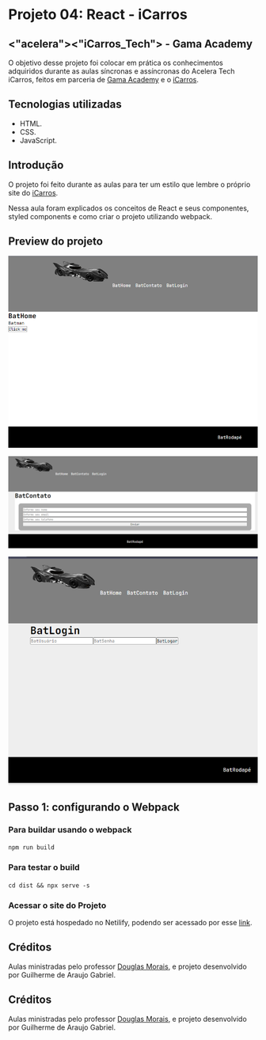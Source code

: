 # Projeto 04: React - iCarros

## <"acelera"><"iCarros_Tech"> - Gama Academy

O objetivo desse projeto foi colocar em prática os conhecimentos adquiridos durante as aulas síncronas e assíncronas do Acelera Tech iCarros, feitos em parceria de [Gama Academy](https://www.gama.academy/) e o [iCarros](https://www.icarros.com.br/principal/index.jsp).

## Tecnologias utilizadas

- HTML.
- CSS.
- JavaScript.

## Introdução

O projeto foi feito durante as aulas para ter um estilo que lembre o próprio site do [iCarros](https://www.icarros.com.br/principal/index.jsp).

Nessa aula foram explicados os conceitos de React e seus componentes, styled components e como criar o projeto utilizando webpack.

## Preview do projeto

![Preview do projeto 1](preview-1.png)

![Preview do projeto 2](preview-2.png)

![Preview do projeto 3](preview-3.png)

## Passo 1: configurando o Webpack

### Para buildar usando o webpack

`npm run build`

### Para testar o build

`cd dist && npx serve -s`

### Acessar o site do Projeto

O projeto está hospedado no Netilify, podendo ser acessado por esse [link](https://icarros-gama-exc04-react-guilherme-gabriel.netlify.app/).

## Créditos

Aulas ministradas pelo professor [Douglas Morais](https://github.com/mrdouglasmorais), e projeto desenvolvido por Guilherme de Araujo Gabriel.

## Créditos

Aulas ministradas pelo professor [Douglas Morais](https://github.com/mrdouglasmorais), e projeto desenvolvido por Guilherme de Araujo Gabriel.
